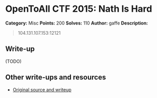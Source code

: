 # OpenToAll CTF 2015: Nath Is Hard

**Category:** Misc
**Points:** 200
**Solves:** 110
**Author:** gaffe
**Description:** 

> 104.131.107.153:12121

## Write-up

(TODO)

## Other write-ups and resources

* [Original source and writeup](https://github.com/gaffe23/gaffe-ota2/tree/master/math-is-hard)
